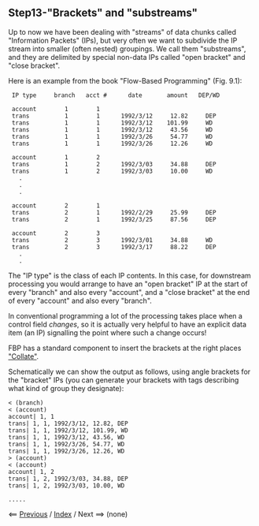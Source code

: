 
<link rel="stylesheet" type="text/css" href="../style.css">

## Step13-"Brackets" and "substreams"

Up to now we have been dealing with "streams" of data chunks called "Information Packets" (IPs), but very often we want to subdivide the IP stream into smaller (often nested) groupings.  We call them "substreams", and they are delimited by special non-data IPs called "open bracket" and "close bracket".

Here is an example from the book "Flow-Based Programming" (Fig. 9.1): 

```
 IP type     branch   acct #      date       amount   DEP/WD

 account        1        1
 trans          1        1      1992/3/12     12.82     DEP
 trans          1        1      1992/3/12    101.99     WD
 trans          1        1      1992/3/12     43.56     WD
 trans          1        1      1992/3/26     54.77     WD
 trans          1        1      1992/3/26     12.26     WD
 
 account        1        2
 trans          1        2      1992/3/03     34.88     DEP
 trans          1        2      1992/3/03     10.00     WD
   . 
   .
   .
     
 account        2        1
 trans          2        1      1992/2/29     25.99     DEP
 trans          2        1      1992/3/25     87.56     DEP

 account        2        3
 trans          2        3      1992/3/01     34.88     WD
 trans          2        3      1992/3/17     88.22     DEP
   .
   .
```

The "IP type" is the class of each IP contents.  In this case, for downstream processing you would arrange to have an "open bracket" IP at the start of every "branch" and also every "account", and a "close bracket" at the end of every "account" and also every "branch".  

In conventional programming a lot of the processing takes place when a control field *changes*, so it is actually very helpful to have an explicit data item (an IP) signalling the point where such a change occurs!

FBP has a standard component to insert the brackets at the right places ["Collate"](https://github.com/jpaulm/javafbp/blob/master/src/main/java/com/jpaulmorrison/fbp/core/components/misc/Collate.java).

Schematically we can show the output as follows, using angle brackets for the "bracket" IPs (you can generate your brackets with tags describing what kind of group they designate): 

```
< (branch)
< (account)
account| 1, 1
trans| 1, 1, 1992/3/12, 12.82, DEP
trans| 1, 1, 1992/3/12, 101.99, WD
trans| 1, 1, 1992/3/12, 43.56, WD
trans| 1, 1, 1992/3/26, 54.77, WD
trans| 1, 1, 1992/3/26, 12.26, WD
> (account)
< (account)
account| 1, 2
trans| 1, 2, 1992/3/03, 34.88, DEP
trans| 1, 2, 1992/3/03, 10.00, WD

.....
```

<span class=middle> &lt;== <a href="../Step12/">  Previous</a> / <a href="https://github.com/jpaulm/fbp-tutorial-filter-file/"> Index</a> /  Next ==&gt; (none)</span>
